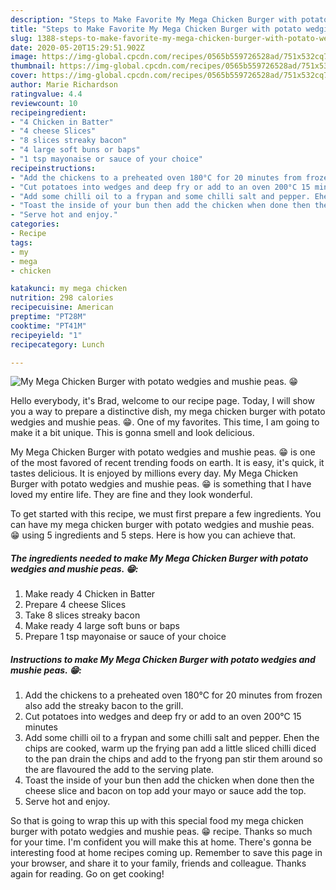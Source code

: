 ```yaml
---
description: "Steps to Make Favorite My Mega Chicken Burger with potato wedgies and mushie peas. 😁"
title: "Steps to Make Favorite My Mega Chicken Burger with potato wedgies and mushie peas. 😁"
slug: 1388-steps-to-make-favorite-my-mega-chicken-burger-with-potato-wedgies-and-mushie-peas
date: 2020-05-20T15:29:51.902Z
image: https://img-global.cpcdn.com/recipes/0565b559726528ad/751x532cq70/my-mega-chicken-burger-with-potato-wedgies-and-mushie-peas-😁-recipe-main-photo.jpg
thumbnail: https://img-global.cpcdn.com/recipes/0565b559726528ad/751x532cq70/my-mega-chicken-burger-with-potato-wedgies-and-mushie-peas-😁-recipe-main-photo.jpg
cover: https://img-global.cpcdn.com/recipes/0565b559726528ad/751x532cq70/my-mega-chicken-burger-with-potato-wedgies-and-mushie-peas-😁-recipe-main-photo.jpg
author: Marie Richardson
ratingvalue: 4.4
reviewcount: 10
recipeingredient:
- "4 Chicken in Batter"
- "4 cheese Slices"
- "8 slices streaky bacon"
- "4 large soft buns or baps"
- "1 tsp mayonaise or sauce of your choice"
recipeinstructions:
- "Add the chickens to a preheated oven 180°C for 20 minutes from frozen also add the streaky bacon to the grill."
- "Cut potatoes into wedges and deep fry or add to an oven 200°C 15 minutes"
- "Add some chilli oil to a frypan and some chilli salt and pepper. Ehen the chips are cooked, warm up the frying pan add a little sliced chilli diced to the pan drain the chips and add to the fryong pan stir them around so the are flavoured the add to the serving plate."
- "Toast the inside of your bun then add the chicken when done then the cheese slice and bacon on top add your mayo or sauce add the top."
- "Serve hot and enjoy."
categories:
- Recipe
tags:
- my
- mega
- chicken

katakunci: my mega chicken 
nutrition: 298 calories
recipecuisine: American
preptime: "PT28M"
cooktime: "PT41M"
recipeyield: "1"
recipecategory: Lunch

---
```



![My Mega Chicken Burger with potato wedgies and mushie peas. 😁](https://img-global.cpcdn.com/recipes/0565b559726528ad/751x532cq70/my-mega-chicken-burger-with-potato-wedgies-and-mushie-peas-😁-recipe-main-photo.jpg)

Hello everybody, it's Brad, welcome to our recipe page. Today, I will show you a way to prepare a distinctive dish, my mega chicken burger with potato wedgies and mushie peas. 😁. One of my favorites. This time, I am going to make it a bit unique. This is gonna smell and look delicious.



My Mega Chicken Burger with potato wedgies and mushie peas. 😁 is one of the most favored of recent trending foods on earth. It is easy, it's quick, it tastes delicious. It is enjoyed by millions every day. My Mega Chicken Burger with potato wedgies and mushie peas. 😁 is something that I have loved my entire life. They are fine and they look wonderful.


To get started with this recipe, we must first prepare a few ingredients. You can have my mega chicken burger with potato wedgies and mushie peas. 😁 using 5 ingredients and 5 steps. Here is how you can achieve that.

<!--inarticleads1-->

##### The ingredients needed to make My Mega Chicken Burger with potato wedgies and mushie peas. 😁:

1. Make ready 4 Chicken in Batter
1. Prepare 4 cheese Slices
1. Take 8 slices streaky bacon
1. Make ready 4 large soft buns or baps
1. Prepare 1 tsp mayonaise or sauce of your choice




<!--inarticleads2-->

##### Instructions to make My Mega Chicken Burger with potato wedgies and mushie peas. 😁:

1. Add the chickens to a preheated oven 180°C for 20 minutes from frozen also add the streaky bacon to the grill.
1. Cut potatoes into wedges and deep fry or add to an oven 200°C 15 minutes
1. Add some chilli oil to a frypan and some chilli salt and pepper. Ehen the chips are cooked, warm up the frying pan add a little sliced chilli diced to the pan drain the chips and add to the fryong pan stir them around so the are flavoured the add to the serving plate.
1. Toast the inside of your bun then add the chicken when done then the cheese slice and bacon on top add your mayo or sauce add the top.
1. Serve hot and enjoy.




So that is going to wrap this up with this special food my mega chicken burger with potato wedgies and mushie peas. 😁 recipe. Thanks so much for your time. I'm confident you will make this at home. There's gonna be interesting food at home recipes coming up. Remember to save this page in your browser, and share it to your family, friends and colleague. Thanks again for reading. Go on get cooking!

